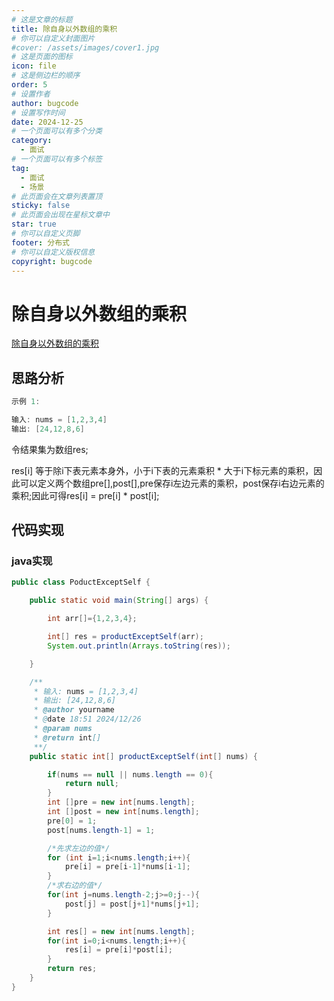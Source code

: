 ```yaml
---
# 这是文章的标题
title: 除自身以外数组的乘积
# 你可以自定义封面图片
#cover: /assets/images/cover1.jpg
# 这是页面的图标
icon: file
# 这是侧边栏的顺序
order: 5
# 设置作者
author: bugcode
# 设置写作时间
date: 2024-12-25
# 一个页面可以有多个分类
category:
  - 面试
# 一个页面可以有多个标签
tag:
  - 面试
  - 场景
# 此页面会在文章列表置顶
sticky: false
# 此页面会出现在星标文章中
star: true
# 你可以自定义页脚
footer: 分布式
# 你可以自定义版权信息
copyright: bugcode
---
```



# 除自身以外数组的乘积

[除自身以外数组的乘积](https://leetcode.cn/problems/product-of-array-except-self/description/?envType=study-plan-v2&envId=top-100-liked)

## 思路分析

```java
示例 1:

输入: nums = [1,2,3,4]
输出: [24,12,8,6]
```

令结果集为数组res;

res[i] 等于除i下表元素本身外，小于i下表的元素乘积 * 大于i下标元素的乘积，因此可以定义两个数组pre[],post[],pre保存i左边元素的乘积，post保存i右边元素的乘积;因此可得res[i] = pre[i] * post[i];

## 代码实现

### java实现

```java
public class PoductExceptSelf {

    public static void main(String[] args) {

        int arr[]={1,2,3,4};

        int[] res = productExceptSelf(arr);
        System.out.println(Arrays.toString(res));

    }

    /**
     * 输入: nums = [1,2,3,4]
     * 输出: [24,12,8,6]
     * @author yourname
     * @date 18:51 2024/12/26
     * @param nums
     * @return int[]
     **/
    public static int[] productExceptSelf(int[] nums) {

        if(nums == null || nums.length == 0){
            return null;
        }
        int []pre = new int[nums.length];
        int []post = new int[nums.length];
        pre[0] = 1;
        post[nums.length-1] = 1;

        /*先求左边的值*/
        for (int i=1;i<nums.length;i++){
            pre[i] = pre[i-1]*nums[i-1];
        }
        /*求右边的值*/
        for(int j=nums.length-2;j>=0;j--){
            post[j] = post[j+1]*nums[j+1];
        }

        int res[] = new int[nums.length];
        for(int i=0;i<nums.length;i++){
            res[i] = pre[i]*post[i];
        }
        return res;
    }
}
```

